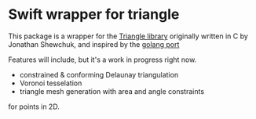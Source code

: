 # Swift wrapper for triangle

This package is a wrapper for the [Triangle library](https://www.cs.cmu.edu/~quake/triangle.html) originally written in C by Jonathan Shewchuk, and inspired by the [golang port](https://github.com/pradeep-pyro/triangle) 

Features will include, but it's a work in progress right now.

 - constrained & conforming Delaunay triangulation
 - Voronoi tesselation
 - triangle mesh generation with area and angle constraints

for points in 2D.
